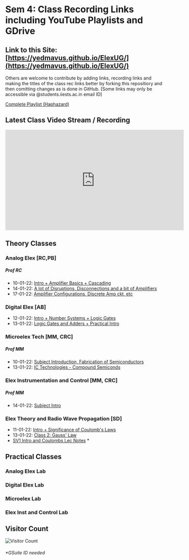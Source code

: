 # Sem 4: Class Recording Links including YouTube Playlists and GDrive 

## Link to this Site: [https://yedmavus.github.io/ElexUG/](https://yedmavus.github.io/ElexUG/)


Others are welcome to contribute by adding links, recording links and making the titles of the class rec links better by forking this repositiory and then comitting changes as is done in GitHub.
[Some links may only be accessible via @students.iiests.ac.in email ID]

[Complete Playlist (Haphazard)](https://www.youtube.com/playlist?list=PLY70atkmIfpOF_SEZL1h6ubCxGF-K3kfB)
## Latest Class Video Stream / Recording

<iframe width="560" height="315" src="https://www.youtube.com/embed/videoseries?list=PLY70atkmIfpOF_SEZL1h6ubCxGF-K3kfB" title="YouTube video player" frameborder="0" allow="accelerometer; clipboard-write; encrypted-media; gyroscope; picture-in-picture" allowfullscreen></iframe>


## Theory Classes

### Analog Elex [RC,PB]

##### Prof RC
- 10-01-22: [Intro + Amplifier Basics + Cascading](https://www.youtube.com/watch?v=5-rYFTE1hwE)
- 14-01-22: [A lot of Disruptions, Disconnections and a bit of Amplifiers](https://youtu.be/aQ3OY9YpyEU&t=36m12s)
- 17-01-22: [Amplifier Configurations, Discrete Amp ckt, etc](https://youtu.be/S2yNNsj64Ts)

### Digital Elex [AB]
- 12-01-22: [Intro + Number Systems + Logic Gates](https://youtu.be/3oPHJGOTcOk)
- 13-01-22: [Logic Gates and Adders + Practical Intro](https://youtu.be/T9Wfk50bEbM)

### Microelex Tech [MM, CRC]
##### Prof MM
- 10-01-22: [Subject Introduction, Fabrication of Semiconductors](https://youtu.be/9Jphyr-i1VA)
- 13-01-22: [IC Technologies - Compound Semiconds](https://youtu.be/2qcF069PvRw)

### Elex Instrumentation and Control [MM, CRC]
##### Prof MM
- 14-01-22: [Subject Intro](https://youtu.be/6TdLCencZBM)

### Elex Theory and Radio Wave Propagation [SD]
  - 11-01-22: [Intro + Significance of Coulomb's Laws](https://youtu.be/grvNB2cYeK8)
  - 13-01-22: [Class 2: Gauss' Law](https://youtu.be/R2pdv91rW2s)
  - [SV1 Intro and Coulombs Lec Notes](https://drive.google.com/file/d/1CbfOqxALnAGA4l4guQDsS0K2fNQ5qxT-/view?usp=sharing) *

## Practical Classes

### Analog Elex Lab

### Digital Elex Lab

### Microelex Lab

### Elex Inst and Control Lab








## Visitor Count
![Visitor Count](https://profile-counter.glitch.me/yedmavus/count.svg)

###### *GSuite ID needed
